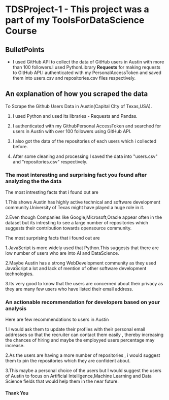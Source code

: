 # TDSProject-1 - This project was a part of my ToolsForDataScience Course 

## BulletPoints

* I used GitHub API to collect the data of GitHub users in Austin with more than 100 followers.I used PythonLibrary **Requests** for making requests to GitHub API.I authenticated with my PersonalAccessToken and saved them into users.csv and repositories.csv files respectively.
  
## An explanation of how you scraped the data

To Scrape the Github Users Data in Austin(Capital CIty of Texas,USA).

1. I used Python and used its libraries - Requests and Pandas.

2. I authenticated with my GithubPersonal AccessToken and searched for users in Austin with over 100 followers using GitHub API.

3. I also got the data of the repositories of each users which i collected before.

4. After some cleaning and processing I saved the data into "users.csv" and "repositories.csv" respectively.
   
### The most interesting and surprising fact you found after analyzing the the data
The most intresting facts that i found out are

1.This shows Austin has highly active technical and software development community.University of Texas might have played a huge role in it.

2.Even though Companies like Google,Microsoft,Oracle appear often in the dataset but its intresting to see a large number of repositories which suggests their contribution towards opensource community.

The most surprising facts that i found out are 

1.JavaScript is more widely used that Python.This suggests that there are low number of users who are into AI and DataScience.

2.Maybe Austin has a strong WebDevelopment community as they used JavaScript a lot and lack of mention of other software development technologies.

3.Its very good to know that the users are concerned about their privacy as they are many few users who have listed their email address.

### An actionable recommendation for developers based on your analysis

Here are few recommendations to users in Austin 

1.I would ask them to update their profiles with their personal email addresses so that the recruiter can contact them easily , thereby increasing the chances of hiring and maybe the employyed users percentage may increase.

2.As the users are having a more number of repositories , i would suggest them to pin the repositories which they are confident about.

3.This maybe a personal choice of the users but I would suggest the users of Austin to focus on Artificial Intelligence,Machine Learning and Data Science fields that would help them in the near future.

####                               Thank You
